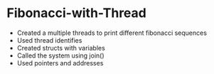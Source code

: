 # Fibonacci-with-Thread
* Created a multiple threads to print different fibonacci sequences
* Used thread identifies
* Created structs with variables
* Called the system using join()
* Used pointers and addresses
